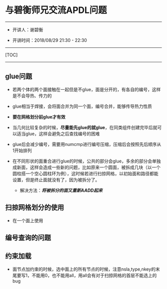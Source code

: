 # 与碧衡师兄交流APDL问题

---

* 开讲人：谢碧衡

* 开讲时间：2018/08/29 21:30 - 22:30

---

[TOC]

---

## glue问题

* 若两个体的两个面接触在一起但是不glue，面是分开的，有各自的编号，这样是不会导热、传力的

* glue相当于焊接，会将面合并为同一个面，编号合并，能够传导热力性质
  
* **要在网格划分前glue才有效**
  
* 当几何比较复杂的时候，**尽量能先glue的就glue**，在同类组件创建完毕后就可以适当glue，这样会避免之后查找编号的困难
  
* glue后会减少编号，需要用numcmp进行编号压缩，压缩后会按照先后顺序从1开始排列

* 在不同形状的面重合进行glue的时候，公共的部分会glue，多余的部分会单独成新面，这样会造成一些新的问题，比如原来一个圆面，被拆成几块（以一个圆柱搭一个空心圆柱环为例），这时候若进行扫掠网格，以初始面和路径都能设置，但是终止面就没有了，因为被拆分了。
  * 解决方法：***将被拆分的面又重新AADD起来***

## 扫掠网格划分的使用

* 在一个面上使用

## 编号查询的问题

## 约束加载

* 面节点加约束的时候，选中面上的所有节点的时候，注意nsla,type,nkey的末尾要写1，不能用0，也不能用all，用all会有对于扫掠网格的首层不能选上的bug

